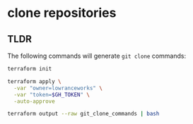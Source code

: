 # clone repositories

## TLDR

The following commands will generate `git clone` commands:

```sh
terraform init

terraform apply \
  -var "owner=lowranceworks" \
  -var "token=$GH_TOKEN" \
  -auto-approve

terraform output --raw git_clone_commands | bash
```
